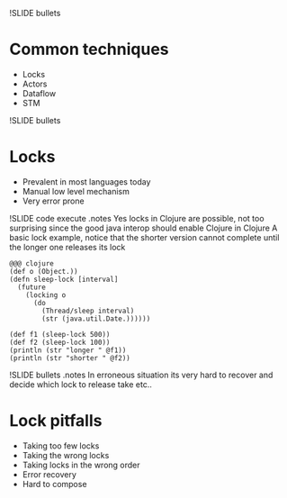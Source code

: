 !SLIDE bullets 

# Common techniques 

* Locks
* Actors
* Dataflow
* STM

!SLIDE bullets 
# Locks

* Prevalent in most languages today
* Manual low level mechanism 
* Very error prone

!SLIDE code execute
.notes Yes locks in Clojure are possible, not too surprising since the good java interop should enable Clojure in Clojure 
A basic lock example, notice that the shorter version cannot complete until the longer one releases its lock

    @@@ clojure
    (def o (Object.))
    (defn sleep-lock [interval] 
      (future 
        (locking o 
          (do 
            (Thread/sleep interval) 
            (str (java.util.Date.))))))

    (def f1 (sleep-lock 500))
    (def f2 (sleep-lock 100))
    (println (str "longer " @f1))
    (println (str "shorter " @f2))
    
!SLIDE bullets
.notes In erroneous situation its very hard to recover and decide which lock to release take etc..
# Lock pitfalls 

* Taking too few locks  
* Taking the wrong locks 
* Taking locks in the wrong order
* Error recovery
* Hard to compose
   
